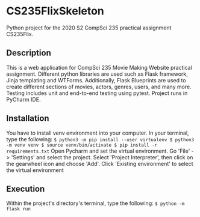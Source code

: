# CS235FlixSkeleton
Python project for the 2020 S2 CompSci 235 practical assignment CS235Flix.

## Description  
This is a web application for CompSci 235 Movie Making Website practical assignment. Different python libraries are used such as Flask framework, Jinja templating and WTForms. Additionally, Flask Blueprints are used to create different sections of movies, actors, genres, users, and many more. Testing includes unit and end-to-end testing using pytest. Project runs in PyCharm IDE.

## Installation
You have to install venv environment into your computer. In your terminal, type the following:
`
$ python3 -m pip install --user virtualenv
$ python3 -m venv venv
$ source venv/bin/activate
$ pip install -r requirements.txt
`
Open Pycharm and set the virtual environment. Go 'File' -> 'Settings' and select the project. Select 'Project Interpreter', then click on the gearwheel icon and choose 'Add'. Click 'Existing environment' to select the virtual environment

## Execution  
Within the project's directory's terminal, type the following:
`
$ python -m flask run
`
